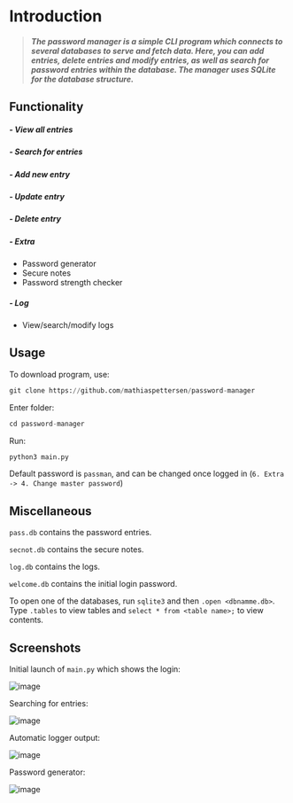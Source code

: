 # Introduction

>##### The password manager is a simple CLI program which connects to several databases to serve and fetch data. Here, you can add entries, delete entries and modify entries, as well as search for password entries within the database. The manager uses SQLite for the database structure.

## Functionality
##### - View all entries
##### - Search for entries
##### - Add new entry
##### - Update entry
##### - Delete entry
##### - Extra
- Password generator
- Secure notes
- Password strength checker
##### - Log
- View/search/modify logs

## Usage

To download program, use:

```python
git clone https://github.com/mathiaspettersen/password-manager
```

Enter folder: 

```python
cd password-manager
```

Run:

```python
python3 main.py
```

Default password is `passman`, and can be changed once logged in (`6. Extra -> 4. Change master password`) 

## Miscellaneous

`pass.db` contains the password entries.

`secnot.db` contains the secure notes.

`log.db` contains the logs.

`welcome.db` contains the initial login password.

To open one of the databases, run `sqlite3` and then `.open <dbnamme.db>`. Type `.tables` to view tables and `select * from <table name>;` to view contents.

## Screenshots

Initial launch of `main.py` which shows the login:

![image](https://user-images.githubusercontent.com/70077872/150974794-98faf3a1-3bdd-443e-9552-a775158b9af1.png)

Searching for entries:

![image](https://user-images.githubusercontent.com/70077872/150975384-abcdfacf-e376-4857-ad21-6c434000ba53.png)

Automatic logger output:

![image](https://user-images.githubusercontent.com/70077872/150975516-eb744b8e-7471-49f4-9eae-37bc0e1b7b1b.png)

Password generator:

![image](https://user-images.githubusercontent.com/70077872/150975779-6b2b5707-b15f-479f-8f14-ba77673a0389.png)


